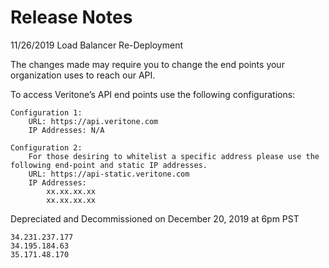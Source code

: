 # Release Notes

11/26/2019 Load Balancer Re-Deployment

The changes made may require you to change the end points your organization uses to reach our API.

To access Veritone’s API end points use the following configurations:

    Configuration 1:
        URL: https://api.veritone.com
        IP Addresses: N/A

    Configuration 2:
        For those desiring to whitelist a specific address please use the following end-point and static IP addresses.
        URL: https://api-static.veritone.com
        IP Addresses:
            xx.xx.xx.xx
            xx.xx.xx.xx

Depreciated and Decommissioned on December 20, 2019 at 6pm PST

    34.231.237.177
    34.195.184.63
    35.171.48.170